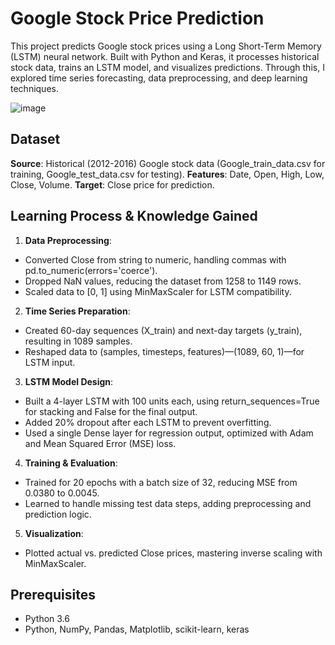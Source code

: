 # Google Stock Price Prediction
This project predicts Google stock prices using a Long Short-Term Memory (LSTM) neural network. Built with Python and Keras, it processes historical stock data, trains an LSTM model, and visualizes predictions. Through this, I explored time series forecasting, data preprocessing, and deep learning techniques.

![image](https://github.com/user-attachments/assets/7cbfa8fb-f095-40d7-92d4-ab886e1b49a0)

## Dataset
**Source**: Historical (2012-2016) Google stock data (Google_train_data.csv for training, Google_test_data.csv for testing).
**Features**: Date, Open, High, Low, Close, Volume.
**Target**: Close price for prediction.


## Learning Process & Knowledge Gained
1. **Data Preprocessing**:
  - Converted Close from string to numeric, handling commas with pd.to_numeric(errors='coerce').
  - Dropped NaN values, reducing the dataset from 1258 to 1149 rows.
  - Scaled data to [0, 1] using MinMaxScaler for LSTM compatibility.

2. **Time Series Preparation**:
  - Created 60-day sequences (X_train) and next-day targets (y_train), resulting in 1089 samples.
  - Reshaped data to (samples, timesteps, features)—(1089, 60, 1)—for LSTM input.

3. **LSTM Model Design**:
  - Built a 4-layer LSTM with 100 units each, using return_sequences=True for stacking and False for the final output.
  - Added 20% dropout after each LSTM to prevent overfitting.
  - Used a single Dense layer for regression output, optimized with Adam and Mean Squared Error (MSE) loss.

4. **Training & Evaluation**:
  - Trained for 20 epochs with a batch size of 32, reducing MSE from 0.0380 to 0.0045.
  - Learned to handle missing test data steps, adding preprocessing and prediction logic.

5. **Visualization**:
  - Plotted actual vs. predicted Close prices, mastering inverse scaling with MinMaxScaler.

## Prerequisites
  - Python 3.6
  - Python, NumPy, Pandas, Matplotlib, scikit-learn, keras
